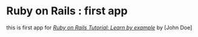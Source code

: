 # Ruby on Rails : first app

this is first app for
[*Ruby on Rails Tutorial: Learn by example*](http://example.com/)
by [John Doe]

